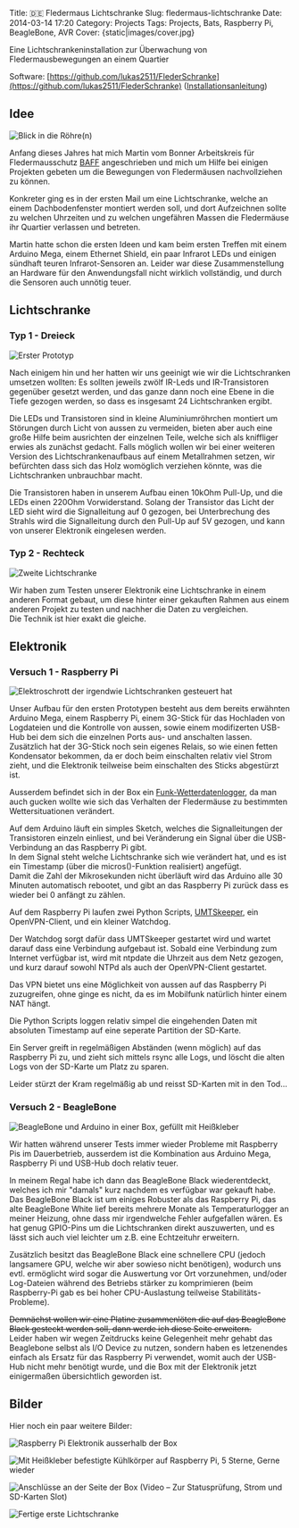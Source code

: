 Title: 🇩🇪 Fledermaus Lichtschranke
Slug: fledermaus-lichtschranke
Date: 2014-03-14 17:20
Category: Projects
Tags: Projects, Bats, Raspberry Pi, BeagleBone, AVR
Cover: {static|images/cover.jpg}

Eine Lichtschrankeninstallation zur Überwachung von Fledermausbewegungen an einem Quartier

Software: [https://github.com/lukas2511/FlederSchranke](https://github.com/lukas2511/FlederSchranke) ([Installationsanleitung](https://github.com/lukas2511/FlederSchranke/wiki/Installationsanleitung))

<!-- PELICAN_END_SUMMARY -->

## Idee

![Blick in die Röhre(n)]({static|images/2013-05-28_23-33-01_hdr.jpg|thumb=1024x_})

Anfang dieses Jahres hat mich Martin vom Bonner Arbeitskreis für Fledermausschutz [BAFF](http://www.der-baff.de/) angeschrieben und mich um Hilfe bei einigen Projekten gebeten um die Bewegungen von Fledermäusen nachvollziehen zu können.

Konkreter ging es in der ersten Mail um eine Lichtschranke, welche an einem Dachbodenfenster montiert werden soll, und dort Aufzeichnen sollte zu welchen Uhrzeiten und zu welchen ungefähren Massen die Fledermäuse ihr Quartier verlassen und betreten.

Martin hatte schon die ersten Ideen und kam beim ersten Treffen mit einem Arduino Mega, einem Ethernet Shield, ein paar Infrarot LEDs und einigen sündhaft teuren Infrarot-Sensoren an. Leider war diese Zusammenstellung an Hardware für den Anwendungsfall nicht wirklich vollständig, und durch die Sensoren auch unnötig teuer.

## Lichtschranke

### Typ 1 - Dreieck

![Erster Prototyp]({static|images/2013-04-21_03-05-06_hdr-1.jpg|thumb=1024x_})

Nach einigem hin und her hatten wir uns geeinigt wie wir die Lichtschranken umsetzen wollten: Es sollten jeweils zwölf IR-Leds und IR-Transistoren gegenüber gesetzt werden, und das ganze dann noch eine Ebene in die Tiefe gezogen werden, so dass es insgesamt 24 Lichtschranken ergibt.

Die LEDs und Transistoren sind in kleine Aluminiumröhrchen montiert um Störungen durch Licht von aussen zu vermeiden, bieten aber auch eine große Hilfe beim ausrichten der einzelnen Teile, welche sich als kniffliger erwies als zunächst gedacht. Falls möglich wollen wir bei einer weiteren Version des Lichtschrankenaufbaus auf einem Metallrahmen setzen, wir befürchten dass sich das Holz womöglich verziehen könnte, was die Lichtschranken unbrauchbar macht.

Die Transistoren haben in unserem Aufbau einen 10kOhm Pull-Up, und die LEDs einen 220Ohm Vorwiderstand. Solang der Transistor das Licht der LED sieht wird die Signalleitung auf 0 gezogen, bei Unterbrechung des Strahls wird die Signalleitung durch den Pull-Up auf 5V gezogen, und kann von unserer Elektronik eingelesen werden.

### Typ 2 - Rechteck

![Zweite Lichtschranke]({static|images/fllogger_mayen_01.jpg|thumb=1024x_})

Wir haben zum Testen unserer Elektronik eine Lichtschranke in einem anderen Format gebaut, um diese hinter einer gekauften Rahmen aus einem anderen Projekt zu testen und nachher die Daten zu vergleichen.<br>
Die Technik ist hier exakt die gleiche.

## Elektronik

### Versuch 1 - Raspberry Pi

![Elektroschrott der irgendwie Lichtschranken gesteuert hat]({static|images/2013-06-13_20-50-28_hdr.jpg|thumb=1024x_})

Unser Aufbau für den ersten Prototypen besteht aus dem bereits erwähnten Arduino Mega, einem Raspberry Pi, einem 3G-Stick für das Hochladen von Logdateien und die Kontrolle von aussen, sowie einem modifizerten USB-Hub bei dem sich die einzelnen Ports aus- und anschalten lassen.<br>
Zusätzlich hat der 3G-Stick noch sein eigenes Relais, so wie einen fetten Kondensator bekommen, da er doch beim einschalten relativ viel Strom zieht, und die Elektronik teilweise beim einschalten des Sticks abgestürzt ist.

Ausserdem befindet sich in der Box ein [Funk-Wetterdatenlogger](http://www.elv.de/usb-wetterdaten-empfaenger-usb-wde1-komplettbausatz.html), da man auch gucken wollte wie sich das Verhalten der Fledermäuse zu bestimmten Wettersituationen verändert.

Auf dem Arduino läuft ein simples Sketch, welches die Signalleitungen der Transistoren einzeln einliest, und bei Veränderung ein Signal über die USB-Verbindung an das Raspberry Pi gibt.<br>
In dem Signal steht welche Lichtschranke sich wie verändert hat, und es ist ein Timestamp (über die micros()-Funktion realisiert) angefügt.<br>
Damit die Zahl der Mikrosekunden nicht überläuft wird das Arduino alle 30 Minuten automatisch rebootet, und gibt an das Raspberry Pi zurück dass es wieder bei 0 anfängt zu zählen.

Auf dem Raspberry Pi laufen zwei Python Scripts, [UMTSkeeper](http://mintakaconciencia.net/squares/umtskeeper/), ein OpenVPN-Client, und ein kleiner Watchdog.

Der Watchdog sorgt dafür dass UMTSkeeper gestartet wird und wartet darauf dass eine Verbindung aufgebaut ist. Sobald eine Verbindung zum Internet verfügbar ist, wird mit ntpdate die Uhrzeit aus dem Netz gezogen, und kurz darauf sowohl NTPd als auch der OpenVPN-Client gestartet.

Das VPN bietet uns eine Möglichkeit von aussen auf das Raspberry Pi zuzugreifen, ohne ginge es nicht, da es im Mobilfunk natürlich hinter einem NAT hängt.

Die Python Scripts loggen relativ simpel die eingehenden Daten mit absoluten Timestamp auf eine seperate Partition der SD-Karte.

Ein Server greift in regelmäßigen Abständen (wenn möglich) auf das Raspberry Pi zu, und zieht sich mittels rsync alle Logs, und löscht die alten Logs von der SD-Karte um Platz zu sparen.

Leider stürzt der Kram regelmäßig ab und reisst SD-Karten mit in den Tod...

### Versuch 2 - BeagleBone

![BeagleBone und Arduino in einer Box, gefüllt mit Heißkleber]({static|images/2014-02-28_05-30-07-1.jpg|thumb=1024x_})

Wir hatten während unserer Tests immer wieder Probleme mit Raspberry Pis im Dauerbetrieb, ausserdem ist die Kombination aus Arduino Mega, Raspberry Pi und USB-Hub doch relativ teuer.

In meinem Regal habe ich dann das BeagleBone Black wiederentdeckt, welches ich mir "damals" kurz nachdem es verfügbar war gekauft habe. Das BeagleBone Black ist um einiges Robuster als das Raspberry Pi, das alte BeagleBone White lief bereits mehrere Monate als Temperaturlogger an meiner Heizung, ohne dass mir irgendwelche Fehler aufgefallen wären.
Es hat genug GPIO-Pins um die Lichtschranken direkt auszuwerten, und es lässt sich auch viel leichter um z.B. eine Echtzeituhr erweitern.

Zusätzlich besitzt das BeagleBone Black eine schnellere CPU (jedoch langsamere GPU, welche wir aber sowieso nicht benötigen), wodurch uns evtl. ermöglicht wird sogar die Auswertung vor Ort vorzunehmen, und/oder Log-Dateien während des Betriebs stärker zu komprimieren (beim Raspberry-Pi gab es bei hoher CPU-Auslastung teilweise Stabilitäts-Probleme).

~~Demnächst wollen wir eine Platine zusammenlöten die auf das BeagleBone Black gesteckt werden soll, dann werde ich diese Seite erweitern.~~<br>
Leider haben wir wegen Zeitdrucks keine Gelegenheit mehr gehabt das Beaglebone selbst als I/O Device zu nutzen, sondern haben es letzenendes einfach als Ersatz für das Raspberry Pi verwendet, womit auch der USB-Hub nicht mehr benötigt wurde, und die Box mit der Elektronik jetzt einigermaßen übersichtlich geworden ist.

## Bilder

Hier noch ein paar weitere Bilder:

![Raspberry Pi Elektronik ausserhalb der Box]({static|images/2013-05-29_00-00-09_hdr.jpg|thumb=1024x_})

![Mit Heißkleber befestigte Kühlkörper auf Raspberry Pi, 5 Sterne, Gerne wieder]({static|images/2013-06-04_04-19-45_hdr.jpg|thumb=1024x_})

![Anschlüsse an der Seite der Box (Video – Zur Statusprüfung, Strom und SD-Karten Slot)]({static|images/2013-06-13_21-58-23_hdr.jpg|thumb=1024x_})

![Fertige erste Lichtschranke]({static|images/2014-03-08_05-07-13.jpg|thumb=1024x_})

